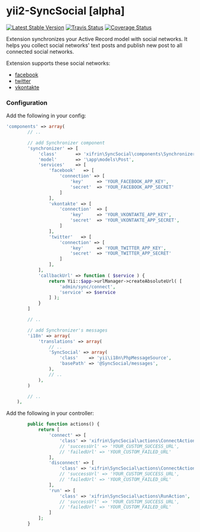 yii2-SyncSocial [alpha]
=======================

[![Latest Stable Version](https://poser.pugx.org/xifrin/yii2-SyncSocial/v/stable.png)](https://packagist.org/packages/xifrin/yii2-SyncSocial)
[![Travis Status](https://travis-ci.org/xifrin/yii2-SyncSocial.svg?branch=master)](https://travis-ci.org/xifrin/yii2-SyncSocial)
[![Coverage Status](https://coveralls.io/repos/xifrin/yii2-SyncSocial/badge.png)](https://coveralls.io/r/xifrin/yii2-SyncSocial)

Extension synchronizes your Active Record model with social networks.
It helps you collect social networks' text posts and publish new post to all connected social networks.

Extension supports these social networks:

* [facebook](https://facebook.com)
* [twitter](https://twitter.com)
* [vkontakte](https://vk.com)

### Configuration

Add the following in your config:

```php
'components' => array(
        // ..

        // add Synchronizer component
        'synchronizer' => [
            'class'       => 'xifrin\SyncSocial\components\Synchronizer',
            'model'       => '\app\models\Post',
            'services'    => [
                'facebook'   => [
                    'connection' => [
                        'key'     => 'YOUR_FACEBOOK_APP_KEY',
                        'secret'  => 'YOUR_FACEBOOK_APP_SECRET'
                    ]
                ],
                'vkontakte' => [
                    'connection'  => [
                        'key'     => 'YOUR_VKONTAKTE_APP_KEY',
                        'secret'  => 'YOUR_VKONTAKTE_APP_SECRET',
                    ]
                ],
                'twitter'   => [
                    'connection' => [
                        'key'     => 'YOUR_TWITTER_APP_KEY',
                        'secret'  => 'YOUR_TWITTER_APP_SECRET'
                    ]
                ],
            ],
            'callbackUrl' => function ( $service ) {
                return Yii::$app->urlManager->createAbsoluteUrl( [
                    'admin/sync/connect',
                    'service' => $service
                ] );
            }
        ]

        // ..

        // add Synchronizer's messages
        'i18n' => array(
            'translations' => array(
                // ..
                'SyncSocial' => array(
                    'class'    => 'yii\i18n\PhpMessageSource',
                    'basePath' => '@SyncSocial/messages',
                ),
                // ..
            ),
        )

        // ..
    ),
```

Add the following in your controller:

```php
        public function actions() {
            return [
                'connect' => [
                    'class' => 'xifrin\SyncSocial\actions\ConnectAction',
                    // 'successUrl' => 'YOUR_CUSTOM_SUCCESS_URL',
                    // 'failedUrl' => 'YOUR_CUSTOM_FAILED_URL'
                ],
                'disconnect' => [
                    'class' => 'xifrin\SyncSocial\actions\ConnectAction',
                    // 'successUrl' => 'YOUR_CUSTOM_SUCCESS_URL',
                    // 'failedUrl' => 'YOUR_CUSTOM_FAILED_URL'
                ],
                'run' => [
                    'class' => 'xifrin\SyncSocial\actions\RunAction',
                    // 'successUrl' => 'YOUR_CUSTOM_SUCCESS_URL',
                    // 'failedUrl' => 'YOUR_CUSTOM_FAILED_URL'
                ]
            ];
        }
```